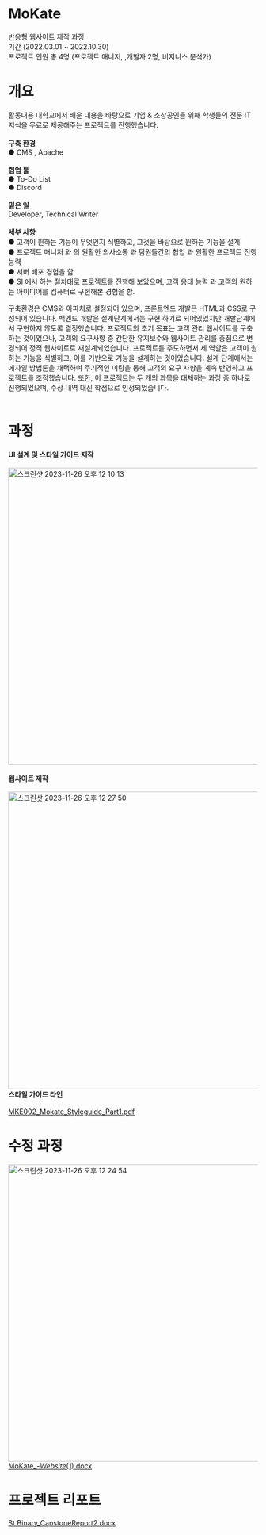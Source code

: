 # MoKate
반응형 웹사이트 제작 과정 <br>
기간 (2022.03.01 ~ 2022.10.30) <br>
프로젝트 인원 총 4명 (프로젝트 매니저,  ,개발자 2명, 비지니스 분석가) 

# 개요
활동내용	대학교에서 배운 내용을 바탕으로 기업 & 소상공인들 위해 학생들의 전문 IT 지식을 무료로 제공해주는 프로젝트를 진행했습니다.<br><br>
<strong>구축 환경 </strong> <br>
● CMS , Apache<br><br>
<strong> 협업 툴 </strong> <br>
● To-Do List<br>
● Discord<br><br>
<strong> 밑은 일 </strong> <br>
Developer, Technical Writer<br><br>
<strong> 세부 사항 </strong> <br>
● 고객이 원하는 기능이 무엇인지 식별하고, 그것을 바탕으로 원하는 기능을 설계<br>
● 프로젝트 매니저 와 의 원활한 의사소통 과 팀원들간의 협업 과 원활한 프로젝트 진행 능력<br>
● 서버 배포 경험을 함<br>
● SI 에서 하는 절차대로 프로젝트를 진행해 보았으며, 고객 응대 능력 과 고객의 원하는 아이디어를 컴퓨터로 구현해본 경험을 함.<br>

구축환경은 CMS와 아파치로 설정되어 있으며, 프론트엔드 개발은 HTML과 CSS로 구성되어 있습니다. 백엔드 개발은 설계단계에서는 구현 하기로 되어있었지만 개발단계에서 구현하지 않도록 결정했습니다.
프로젝트의 초기 목표는 고객 관리 웹사이트를 구축하는 것이었으나, 고객의 요구사항 중 간단한 유지보수와 웹사이트 관리를 중점으로 변경되어 정적 웹사이트로 재설계되었습니다.
프로젝트를 주도하면서 제 역할은 고객이 원하는 기능을 식별하고, 이를 기반으로 기능을 설계하는 것이었습니다. 설계 단계에서는 에자일 방법론을 채택하여 주기적인 미팅을 통해 고객의 요구 사항을 계속 반영하고 프로젝트를 조정했습니다.
또한, 이 프로젝트는 두 개의 과목을 대체하는 과정 중 하나로 진행되었으며, 수상 내역 대신 학점으로 인정되었습니다.<br><br>

# 과정 
<Strong> UI 설계 및 스타일 가이드 제작 </Strong> <br><br>
<img width="600" alt="스크린샷 2023-11-26 오후 12 10 13" src="https://github.com/KWANHYUNKIM/MoKate/assets/55569899/046e63be-dc9a-42c6-af56-3d3da239f8ed"> <br><br>
<Strong>웹사이트 제작 </Strong> <br><br>
<img width="600" alt="스크린샷 2023-11-26 오후 12 27 50" src="https://github.com/KWANHYUNKIM/MoKate/assets/55569899/9cd43fc0-1946-4a2f-a6ed-8cdb752cb41f"> 
<Strong> 스타일 가이드 라인 </Strong> <br><br>
[MKE002_Mokate_Styleguide_Part1.pdf](https://github.com/KWANHYUNKIM/MoKate/files/13465849/MKE002_Mokate_Styleguide_Part1.pdf)

# 수정 과정
<img width="600" alt="스크린샷 2023-11-26 오후 12 24 54" src="https://github.com/KWANHYUNKIM/MoKate/assets/55569899/ccbacfc5-19f4-49f3-bd64-085b4b907101"> <br>
[MoKate_-_Website_(1).docx](https://github.com/KWANHYUNKIM/MoKate/files/13465845/MoKate_-_Website_.1.docx)

# 프로젝트 리포트

[St.Binary_CapstoneReport2.docx](https://github.com/KWANHYUNKIM/MoKate/files/13466179/St.Binary_CapstoneReport2.docx)


